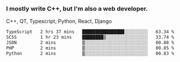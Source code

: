 <h3>I mostly write C++, but I'm also a web developer.</h3>
<p>C++, QT, Typescript, Python, React, Django</p>

<!--START_SECTION:waka-->

```txt
TypeScript   2 hrs 37 mins   ████████████████░░░░░░░░░   63.34 %
SCSS         1 hr 23 mins    ████████▒░░░░░░░░░░░░░░░░   33.74 %
JSON         2 mins          ▒░░░░░░░░░░░░░░░░░░░░░░░░   00.88 %
PHP          2 mins          ▒░░░░░░░░░░░░░░░░░░░░░░░░   00.85 %
Python       2 mins          ▒░░░░░░░░░░░░░░░░░░░░░░░░   00.83 %
```

<!--END_SECTION:waka-->
